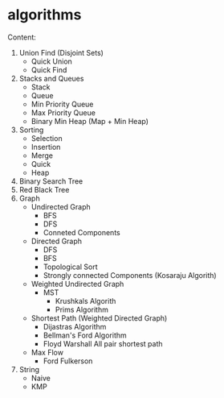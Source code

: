 # algorithms
Content:
1. Union Find (Disjoint Sets)
   - Quick Union
   - Quick Find
2. Stacks and Queues
   - Stack
   - Queue
   - Min Priority Queue
   - Max Priority Queue
   - Binary Min Heap (Map + Min Heap)
3. Sorting
   - Selection
   - Insertion
   - Merge
   - Quick
   - Heap
4. Binary Search Tree
5. Red Black Tree
6. Graph
   - Undirected Graph
     - BFS
     - DFS
     - Conneted Components
   - Directed Graph
     - DFS
     - BFS
     - Topological Sort
     - Strongly connected Components (Kosaraju Algorith)
   - Weighted Undirected Graph
     - MST
       - Krushkals Algorith
       - Prims Algorithm
   - Shortest Path (Weighted Directed Graph)
     - Dijastras Algorithm
     - Bellman's Ford Algorithm
     - Floyd Warshall All pair shortest path
   - Max Flow
      - Ford Fulkerson
7. String
   - Naive
   - KMP

